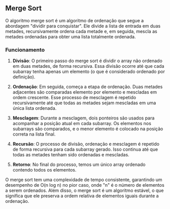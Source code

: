 
## Merge Sort

O algoritmo merge sort é um algoritmo de ordenação que segue a abordagem "dividir para conquistar". Ele divide a lista de entrada em duas metades, recursivamente ordena cada metade e, em seguida, mescla as metades ordenadas para obter uma lista totalmente ordenada.

### Funcionamento

1. **Divisão**: O primeiro passo do merge sort é dividir o array não ordenado em duas metades, de forma recursiva. Essa divisão ocorre até que cada subarray tenha apenas um elemento (o que é considerado ordenado por definição).

2. **Ordenação**: Em seguida, começa a etapa de ordenação. Duas metades adjacentes são comparadas elemento por elemento e mescladas em ordem crescente. Esse processo de mesclagem é repetido recursivamente até que todas as metades sejam mescladas em uma única lista ordenada.

3. **Mesclagem**: Durante a mesclagem, dois ponteiros são usados para acompanhar a posição atual em cada subarray. Os elementos nos subarrays são comparados, e o menor elemento é colocado na posição correta na lista final.

4. **Recursão**: O processo de divisão, ordenação e mesclagem é repetido de forma recursiva para cada subarray gerado. Isso continua até que todas as metades tenham sido ordenadas e mescladas.

5. **Retorno**: No final do processo, temos um único array ordenado contendo todos os elementos.

O merge sort tem uma complexidade de tempo consistente, garantindo um desempenho de O(n log n) no pior caso, onde "n" é o número de elementos a serem ordenados. Além disso, o merge sort é um algoritmo estável, o que significa que ele preserva a ordem relativa de elementos iguais durante a ordenação.

